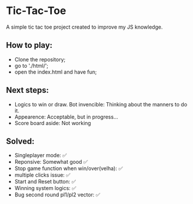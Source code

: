 # Tic-Tac-Toe
A simple tic tac toe project created to improve my JS knowledge.

## How to play:
  - Clone the repository;
  - go to './html/';
  - open the index.html and have fun;
 
 ## Next steps: 
  - Logics to win or draw. Bot invencible: Thinking about the manners to do it.
  - Appearence: Acceptable, but in progress...
  - Score board aside: Not working
  
 ## Solved:
  - Singleplayer mode: :white_check_mark:
  - Reponsive: Somewhat good :white_check_mark:
  - Stop game function when win/over(velha): :white_check_mark:
  - multiple clicks issue: :white_check_mark:
  - Start and Reset button: :white_check_mark:
  - Winning system logics: :white_check_mark:
  - Bug second round pl1/pl2 vector: :white_check_mark:
